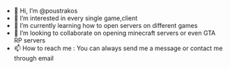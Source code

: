 - 👋 Hi, I’m @poustrakos
- 👀 I’m interested in every single game,client
- 🌱 I’m currently learning how to open servers on different games
- 💞️ I’m looking to collaborate on opening minecraft servers or even GTA RP servers
- 📫 How to reach me : You can always send me a message or contact me through email 

<!---
poustrakos/poustrakos is a ✨ special ✨ repository because its `README.md` (this file) appears on your GitHub profile.
You can click the Preview link to take a look at your changes.
--->
